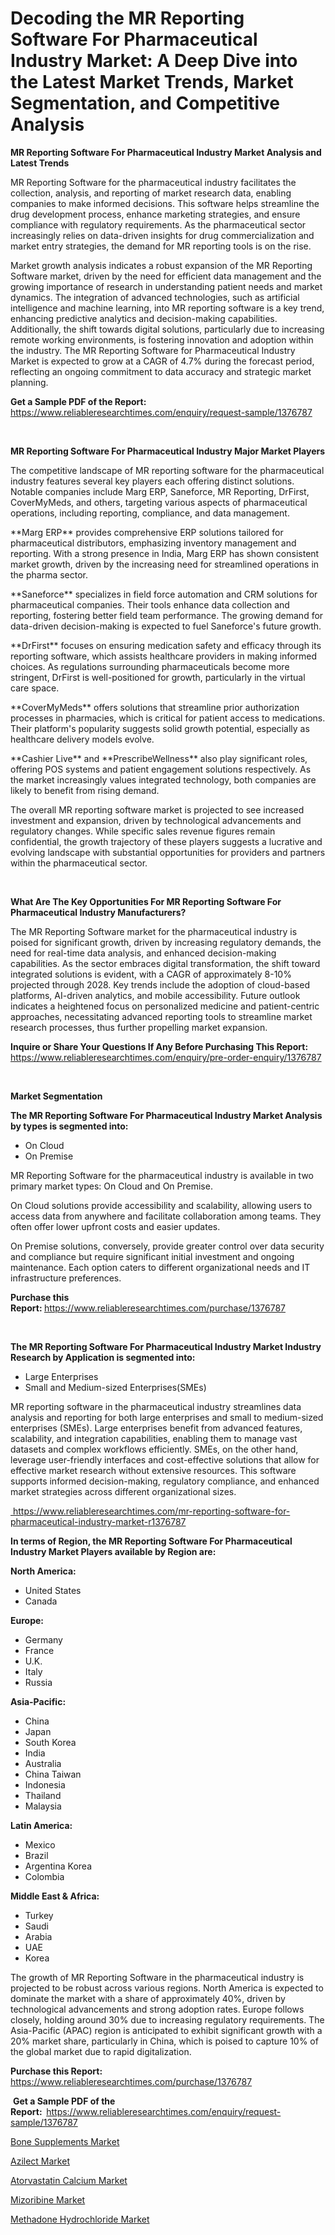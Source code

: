 <p><h1>Decoding the MR Reporting Software For Pharmaceutical Industry Market: A Deep Dive into the Latest Market Trends, Market Segmentation, and Competitive Analysis</h1></p><p><strong>MR Reporting Software For Pharmaceutical Industry Market Analysis and Latest Trends</strong></p>
<p><p>MR Reporting Software for the pharmaceutical industry facilitates the collection, analysis, and reporting of market research data, enabling companies to make informed decisions. This software helps streamline the drug development process, enhance marketing strategies, and ensure compliance with regulatory requirements. As the pharmaceutical sector increasingly relies on data-driven insights for drug commercialization and market entry strategies, the demand for MR reporting tools is on the rise.</p><p>Market growth analysis indicates a robust expansion of the MR Reporting Software market, driven by the need for efficient data management and the growing importance of research in understanding patient needs and market dynamics. The integration of advanced technologies, such as artificial intelligence and machine learning, into MR reporting software is a key trend, enhancing predictive analytics and decision-making capabilities. Additionally, the shift towards digital solutions, particularly due to increasing remote working environments, is fostering innovation and adoption within the industry. The MR Reporting Software for Pharmaceutical Industry Market is expected to grow at a CAGR of 4.7% during the forecast period, reflecting an ongoing commitment to data accuracy and strategic market planning.</p></p>
<p><strong>Get a Sample PDF of the Report:&nbsp;</strong> <a href="https://www.reliableresearchtimes.com/enquiry/request-sample/1376787?utm_campaign=1630&utm_medium=2&utm_source=Github&utm_content=ia&utm_term=23102024&utm_id=mr-reporting-software-for-pharmaceutical-industry">https://www.reliableresearchtimes.com/enquiry/request-sample/1376787</a></p>
<p>&nbsp;</p>
<p><strong>MR Reporting Software For Pharmaceutical Industry Major Market Players</strong></p>
<p><p>The competitive landscape of MR reporting software for the pharmaceutical industry features several key players each offering distinct solutions. Notable companies include Marg ERP, Saneforce, MR Reporting, DrFirst, CoverMyMeds, and others, targeting various aspects of pharmaceutical operations, including reporting, compliance, and data management.</p><p>**Marg ERP** provides comprehensive ERP solutions tailored for pharmaceutical distributors, emphasizing inventory management and reporting. With a strong presence in India, Marg ERP has shown consistent market growth, driven by the increasing need for streamlined operations in the pharma sector.</p><p>**Saneforce** specializes in field force automation and CRM solutions for pharmaceutical companies. Their tools enhance data collection and reporting, fostering better field team performance. The growing demand for data-driven decision-making is expected to fuel Saneforce's future growth.</p><p>**DrFirst** focuses on ensuring medication safety and efficacy through its reporting software, which assists healthcare providers in making informed choices. As regulations surrounding pharmaceuticals become more stringent, DrFirst is well-positioned for growth, particularly in the virtual care space.</p><p>**CoverMyMeds** offers solutions that streamline prior authorization processes in pharmacies, which is critical for patient access to medications. Their platform's popularity suggests solid growth potential, especially as healthcare delivery models evolve.</p><p>**Cashier Live** and **PrescribeWellness** also play significant roles, offering POS systems and patient engagement solutions respectively. As the market increasingly values integrated technology, both companies are likely to benefit from rising demand.</p><p>The overall MR reporting software market is projected to see increased investment and expansion, driven by technological advancements and regulatory changes. While specific sales revenue figures remain confidential, the growth trajectory of these players suggests a lucrative and evolving landscape with substantial opportunities for providers and partners within the pharmaceutical sector.</p></p>
<p>&nbsp;</p>
<p><strong>What Are The Key Opportunities For MR Reporting Software For Pharmaceutical Industry Manufacturers?</strong></p>
<p><p>The MR Reporting Software market for the pharmaceutical industry is poised for significant growth, driven by increasing regulatory demands, the need for real-time data analysis, and enhanced decision-making capabilities. As the sector embraces digital transformation, the shift toward integrated solutions is evident, with a CAGR of approximately 8-10% projected through 2028. Key trends include the adoption of cloud-based platforms, AI-driven analytics, and mobile accessibility. Future outlook indicates a heightened focus on personalized medicine and patient-centric approaches, necessitating advanced reporting tools to streamline market research processes, thus further propelling market expansion.</p></p>
<p><strong>Inquire or Share Your Questions If Any Before Purchasing This Report:</strong> <a href="https://www.reliableresearchtimes.com/enquiry/pre-order-enquiry/1376787?utm_campaign=1630&utm_medium=2&utm_source=Github&utm_content=ia&utm_term=23102024&utm_id=mr-reporting-software-for-pharmaceutical-industry">https://www.reliableresearchtimes.com/enquiry/pre-order-enquiry/1376787</a></p>
<p>&nbsp;</p>
<p><strong>Market Segmentation</strong></p>
<p><strong>The MR Reporting Software For Pharmaceutical Industry Market Analysis by types is segmented into:</strong></p>
<p><ul><li>On Cloud</li><li>On Premise</li></ul></p>
<p><p>MR Reporting Software for the pharmaceutical industry is available in two primary market types: On Cloud and On Premise. </p><p>On Cloud solutions provide accessibility and scalability, allowing users to access data from anywhere and facilitate collaboration among teams. They often offer lower upfront costs and easier updates. </p><p>On Premise solutions, conversely, provide greater control over data security and compliance but require significant initial investment and ongoing maintenance. Each option caters to different organizational needs and IT infrastructure preferences.</p></p>
<p><strong>Purchase this Report:&nbsp;</strong><a href="https://www.reliableresearchtimes.com/purchase/1376787?utm_campaign=1630&utm_medium=2&utm_source=Github&utm_content=ia&utm_term=23102024&utm_id=mr-reporting-software-for-pharmaceutical-industry">https://www.reliableresearchtimes.com/purchase/1376787</a></p>
<p>&nbsp;</p>
<p><strong>The MR Reporting Software For Pharmaceutical Industry Market Industry Research by Application is segmented into:</strong></p>
<p><ul><li>Large Enterprises</li><li>Small and Medium-sized Enterprises(SMEs)</li></ul></p>
<p><p>MR reporting software in the pharmaceutical industry streamlines data analysis and reporting for both large enterprises and small to medium-sized enterprises (SMEs). Large enterprises benefit from advanced features, scalability, and integration capabilities, enabling them to manage vast datasets and complex workflows efficiently. SMEs, on the other hand, leverage user-friendly interfaces and cost-effective solutions that allow for effective market research without extensive resources. This software supports informed decision-making, regulatory compliance, and enhanced market strategies across different organizational sizes.</p></p>
<p><a href="https://www.reliableresearchtimes.com/mr-reporting-software-for-pharmaceutical-industry-market-r1376787?utm_campaign=1630&utm_medium=2&utm_source=Github&utm_content=ia&utm_term=23102024&utm_id=mr-reporting-software-for-pharmaceutical-industry">&nbsp;https://www.reliableresearchtimes.com/mr-reporting-software-for-pharmaceutical-industry-market-r1376787</a></p>
<p><strong>In terms of Region, the MR Reporting Software For Pharmaceutical Industry Market Players available by Region are:</strong></p>
<p>
    <p> <strong> North America: </strong>
        <ul>
            <li>United States</li>
            <li>Canada</li>
        </ul>
        </p> 
    <p> <strong> Europe: </strong>
        <ul>
            <li>Germany</li>
            <li>France</li>
            <li>U.K.</li>
            <li>Italy</li>
            <li>Russia</li>
        </ul>
        </p> 
    <p> <strong> Asia-Pacific: </strong>
        <ul>
            <li>China</li>
            <li>Japan</li>
            <li>South Korea</li>
            <li>India</li>
            <li>Australia</li>
            <li>China Taiwan</li>
            <li>Indonesia</li>
            <li>Thailand</li>
            <li>Malaysia</li>
        </ul>
        </p> 
    <p> <strong> Latin America: </strong>
        <ul>
            <li>Mexico</li>
            <li>Brazil</li>
            <li>Argentina Korea</li>
            <li>Colombia</li>
        </ul>
        </p> 
    <p> <strong> Middle East & Africa: </strong>
        <ul>
            <li>Turkey</li>
            <li>Saudi</li>
            <li>Arabia</li>
            <li>UAE</li>
            <li>Korea</li>
        </ul>
    </p>
    </p>
<p><p>The growth of MR Reporting Software in the pharmaceutical industry is projected to be robust across various regions. North America is expected to dominate the market with a share of approximately 40%, driven by technological advancements and strong adoption rates. Europe follows closely, holding around 30% due to increasing regulatory requirements. The Asia-Pacific (APAC) region is anticipated to exhibit significant growth with a 20% market share, particularly in China, which is poised to capture 10% of the global market due to rapid digitalization.</p></p>
<p><strong>Purchase this Report: </strong><a href="https://www.reliableresearchtimes.com/purchase/1376787?utm_campaign=1630&utm_medium=2&utm_source=Github&utm_content=ia&utm_term=23102024&utm_id=mr-reporting-software-for-pharmaceutical-industry">https://www.reliableresearchtimes.com/purchase/1376787</a></p>
<p>&nbsp;<strong>Get a Sample PDF of the Report:&nbsp;&nbsp;</strong><a href="https://www.reliableresearchtimes.com/enquiry/request-sample/1376787?utm_campaign=1630&utm_medium=2&utm_source=Github&utm_content=ia&utm_term=23102024&utm_id=mr-reporting-software-for-pharmaceutical-industry">https://www.reliableresearchtimes.com/enquiry/request-sample/1376787</a></p>
<p><strong></strong></p>
<p><p><a href="https://www.linkedin.com/pulse/top-trends-transforming-bone-supplements-market-2024-2031-bqgkc?utm_campaign=1630&utm_medium=2&utm_source=Github&utm_content=ia&utm_term=23102024&utm_id=mr-reporting-software-for-pharmaceutical-industry">Bone Supplements Market</a></p><p><a href="https://www.linkedin.com/pulse/market-leaders-laggards-global-azilect-trends-forecast-2024-wmq5c?utm_campaign=1630&utm_medium=2&utm_source=Github&utm_content=ia&utm_term=23102024&utm_id=mr-reporting-software-for-pharmaceutical-industry">Azilect Market</a></p><p><a href="https://www.linkedin.com/pulse/atorvastatin-calcium-industry-insights-report-analyzing-market-6ne8c?utm_campaign=1630&utm_medium=2&utm_source=Github&utm_content=ia&utm_term=23102024&utm_id=mr-reporting-software-for-pharmaceutical-industry">Atorvastatin Calcium Market</a></p><p><a href="https://www.linkedin.com/pulse/global-mizoribine-148-cagr-forecast-2024-2031-intelligence-hive-9hkcc?utm_campaign=1630&utm_medium=2&utm_source=Github&utm_content=ia&utm_term=23102024&utm_id=mr-reporting-software-for-pharmaceutical-industry">Mizoribine Market</a></p><p><a href="https://www.linkedin.com/pulse/top-trends-transforming-methadone-hydrochloride-market-m7xlc?utm_campaign=1630&utm_medium=2&utm_source=Github&utm_content=ia&utm_term=23102024&utm_id=mr-reporting-software-for-pharmaceutical-industry">Methadone Hydrochloride Market</a></p></p>